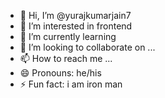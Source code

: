 - 👋 Hi, I’m @yurajkumarjain7
- 👀 I’m interested in frontend 
- 🌱 I’m currently learning 
- 💞️ I’m looking to collaborate on ...
- 📫 How to reach me ...
- 😄 Pronouns: he/his
- ⚡ Fun fact: i am iron man 

<!---
yurajkumarjain7/yurajkumarjain7 is a ✨ special ✨ repository because its `README.md` (this file) appears on your GitHub profile.
You can click the Preview link to take a look at your changes.
--->

